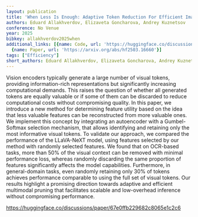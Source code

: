 ```yaml
---
layout: publication
title: 'When Less Is Enough: Adaptive Token Reduction For Efficient Image Representation'
authors: Eduard Allakhverdov, Elizaveta Goncharova, Andrey Kuznetsov
conference: No Venue
year: 2025
bibkey: allakhverdov2025when
additional_links: [{name: Code, url: 'https://huggingface.co/discussions/paper/67e0ffb229682c8065e1c2c6'},
  {name: Paper, url: 'https://arxiv.org/abs/hf2503.16660'}]
tags: ["Efficiency"]
short_authors: Eduard Allakhverdov, Elizaveta Goncharova, Andrey Kuznetsov
---
```

Vision encoders typically generate a large number of visual tokens, providing information-rich representations but significantly increasing computational demands. This raises the question of whether all generated tokens are equally valuable or if some of them can be discarded to reduce computational costs without compromising quality. In this paper, we introduce a new method for determining feature utility based on the idea that less valuable features can be reconstructed from more valuable ones. We implement this concept by integrating an autoencoder with a Gumbel-Softmax selection mechanism, that allows identifying and retaining only the most informative visual tokens. To validate our approach, we compared the performance of the LLaVA-NeXT model, using features selected by our method with randomly selected features. We found that on OCR-based tasks, more than 50% of the visual context can be removed with minimal performance loss, whereas randomly discarding the same proportion of features significantly affects the model capabilities. Furthermore, in general-domain tasks, even randomly retaining only 30% of tokens achieves performance comparable to using the full set of visual tokens. Our results highlight a promising direction towards adaptive and efficient multimodal pruning that facilitates scalable and low-overhead inference without compromising performance.

https://huggingface.co/discussions/paper/67e0ffb229682c8065e1c2c6